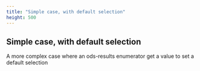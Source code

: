 ```yaml
---
title: "Simple case, with default selection"
height: 500
---
```


## Simple case, with default selection

A more complex case where an ods-results enumerator get a value to set a default selection 
